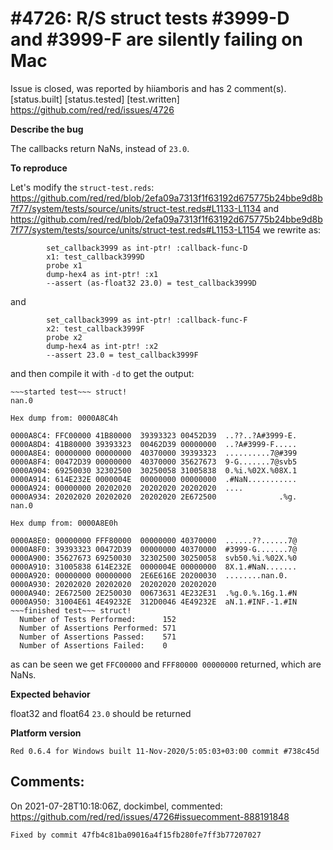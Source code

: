 
#4726: R/S struct tests #3999-D and #3999-F are silently failing on Mac
================================================================================
Issue is closed, was reported by hiiamboris and has 2 comment(s).
[status.built] [status.tested] [test.written]
<https://github.com/red/red/issues/4726>

**Describe the bug**

The callbacks return NaNs, instead of `23.0`.

**To reproduce**

Let's modify the `struct-test.reds`:
https://github.com/red/red/blob/2efa09a7313f1f63192d675775b24bbe9d8b7f77/system/tests/source/units/struct-test.reds#L1133-L1134
and
https://github.com/red/red/blob/2efa09a7313f1f63192d675775b24bbe9d8b7f77/system/tests/source/units/struct-test.reds#L1153-L1154
we rewrite as:
```
		set_callback3999 as int-ptr! :callback-func-D
		x1: test_callback3999D
		probe x1
		dump-hex4 as int-ptr! :x1
		--assert (as-float32 23.0) = test_callback3999D
```
and
```
		set_callback3999 as int-ptr! :callback-func-F
		x2: test_callback3999F
		probe x2
		dump-hex4 as int-ptr! :x2
		--assert 23.0 = test_callback3999F
```
and then compile it with `-d` to get the output:
```
~~~started test~~~ struct!
nan.0

Hex dump from: 0000A8C4h

0000A8C4: FFC00000 41B80000  39393323 00452D39  ..??..?A#3999-E.
0000A8D4: 41B80000 39393323  00462D39 00000000  ..?A#3999-F.....
0000A8E4: 00000000 00000000  40370000 39393323  ..........7@#399
0000A8F4: 00472D39 00000000  40370000 35627673  9-G.......7@svb5
0000A904: 69250030 32302500  30250058 31005838  0.%i.%02X.%08X.1
0000A914: 614E232E 0000004E  00000000 00000000  .#NaN...........
0000A924: 00000000 20202020  20202020 20202020  ....            
0000A934: 20202020 20202020  20202020 2E672500              .%g.
nan.0

Hex dump from: 0000A8E0h

0000A8E0: 00000000 FFF80000  00000000 40370000  ......??......7@
0000A8F0: 39393323 00472D39  00000000 40370000  #3999-G.......7@
0000A900: 35627673 69250030  32302500 30250058  svb50.%i.%02X.%0
0000A910: 31005838 614E232E  0000004E 00000000  8X.1.#NaN.......
0000A920: 00000000 00000000  2E6E616E 20200030  ........nan.0.  
0000A930: 20202020 20202020  20202020 20202020                  
0000A940: 2E672500 2E250030  00673631 4E232E31  .%g.0.%.16g.1.#N
0000A950: 31004E61 4E49232E  312D0046 4E49232E  aN.1.#INF.-1.#IN
~~~finished test~~~ struct!
  Number of Tests Performed:      152
  Number of Assertions Performed: 571
  Number of Assertions Passed:    571
  Number of Assertions Failed:    0
```
as can be seen we get `FFC00000` and `FFF80000 00000000` returned, which are NaNs.

**Expected behavior**

float32 and float64 `23.0` should be returned

**Platform version**
```
Red 0.6.4 for Windows built 11-Nov-2020/5:05:03+03:00 commit #738c45d
```



Comments:
--------------------------------------------------------------------------------

On 2021-07-28T10:18:06Z, dockimbel, commented:
<https://github.com/red/red/issues/4726#issuecomment-888191848>

    Fixed by commit 47fb4c81ba09016a4f15fb280fe7ff3b77207027

